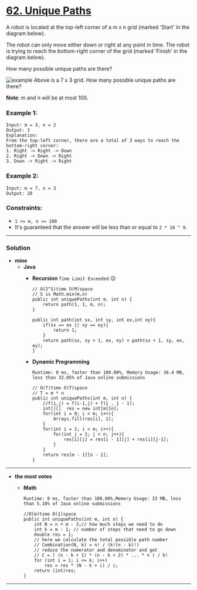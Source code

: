# [62. Unique Paths](https://leetcode.com/problems/unique-paths/)

A robot is located at the top-left corner of a m x n grid (marked 'Start' in the diagram below).

The robot can only move either down or right at any point in time. The robot is trying to reach the bottom-right corner of the grid (marked 'Finish' in the diagram below).

How many possible unique paths are there?

![example](https://assets.leetcode.com/uploads/2018/10/22/robot_maze.png)
Above is a 7 x 3 grid. How many possible unique paths are there?

**Note**: m and n will be at most 100.

### Example 1:
```
Input: m = 3, n = 2
Output: 3
Explanation:
From the top-left corner, there are a total of 3 ways to reach the bottom-right corner:
1. Right -> Right -> Down
2. Right -> Down -> Right
3. Down -> Right -> Right
```

### Example 2:
```
Input: m = 7, n = 3
Output: 28
```

### Constraints:
* `1 <= m, n <= 100`
* It's guaranteed that the answer will be less than or equal to `2 * 10 ^ 9`.

---


### Solution
* **mine**
  * **Java**
    * **Recursion** `Time Limit Exceeded`  :disappointed_relieved:
      ```
      // O(2^S)time O(M)space
      // S is Math.min(m,n)
      public int uniquePaths(int m, int n) {
          return path(1, 1, m, n);
      }

      public int path(int sx, int sy, int ex,int ey){
          if(sx == ex || sy == ey){
              return 1;
          }
          return path(sx, sy + 1, ex, ey) + path(sx + 1, sy, ex, ey);
      }
      ```
      
    * **Dynamic Programming**
    
      `Runtime: 0 ms, faster than 100.00%, Memory Usage: 36.4 MB, less than 32.05% of Java online submissions`
      ```
      // O(T)time O(T)space
      // T = m * n
      public int uniquePaths(int m, int n) {
          //f(i,j) = f(i-1,j) + f(i , j - 1);
          int[][]  res = new int[m][n];
          for(int i = 0; i < m; i++){
              Arrays.fill(res[i], 1);
          }
          for(int i = 1; i < m; i++){
              for(int j = 1; j < n; j++){
                  res[i][j] = res[i - 1][j] + res[i][j-1];
              }
          }
          return res[m - 1][n - 1];
      }
      ```

---

* **the most votes**
  * **Math** 
  
    `Runtime: 0 ms, faster than 100.00%,Memory Usage: 33 MB, less than 5.10% of Java online submissions`
    ```
    //O(m)time O(1)space
    public int uniquePaths(int m, int n) {
        int N = n + m - 2;// how much steps we need to do
        int k = m - 1; // number of steps that need to go down
        double res = 1;
        // here we calculate the total possible path number 
        // Combination(N, k) = n! / (k!(n - k)!)
        // reduce the numerator and denominator and get
        // C = ( (n - k + 1) * (n - k + 2) * ... * n ) / k!
        for (int i = 1; i <= k; i++)
            res = res * (N - k + i) / i;
        return (int)res;
    }
    ```

---
